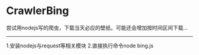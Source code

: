# CrawlerBing
尝试用nodejs写的爬虫，下载当天必应的壁纸。可能还会增加按时间区间下载...



-----------------------------------------------------------

1.安装nodejs与request等相关模块
2.直接执行命令node bing.js
